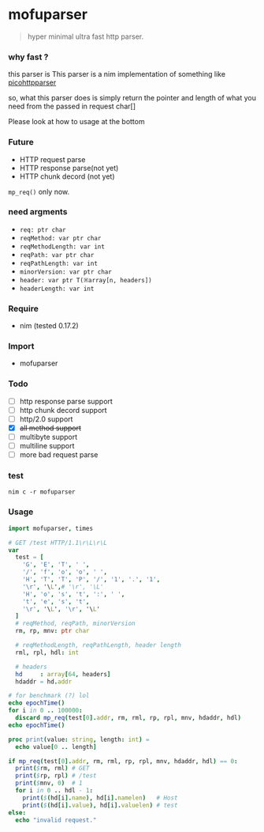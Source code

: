 # mofuparser
> hyper minimal ultra fast http parser.
### why fast ?
this parser is This parser is a nim implementation of something like [picohttpparser](https://github.com/h2o/picohttpparser)

so, what this parser does is simply return the pointer and length of what you need from the passed in request char[]

Please look at how to usage at the bottom
### Future
- HTTP request parse
- HTTP response parse(not yet)
- HTTP chunk decord (not yet)

`mp_req()` only now.

### need argments
- `req: ptr char`
- `reqMethod: var ptr char`
- `reqMethodLength: var int`
- `reqPath: var ptr char`
- `reqPathLength: var int`
- `minorVersion: var ptr char`
- `header: var ptr T(※array[n, headers])`
- `headerLength: var int`
### Require
- nim (tested 0.17.2)
### Import
- mofuparser

### Todo
- [ ] http response parse support
- [ ] http chunk decord support
- [ ] http/2.0 support
- [x] ~~all method support~~
- [ ] multibyte support
- [ ] multiline support
- [ ] more bad request parse
### test
`nim c -r mofuparser`
### Usage
```nim
import mofuparser, times

# GET /test HTTP/1.1\r\L\r\L
var 
  test = [
    'G', 'E', 'T', ' ', 
    '/', 'f', 'o', 'o', ' ',
    'H', 'T', 'T', 'P', '/', '1', '.', '1', 
    '\r', '\L',# '\r', '\L'
    'H', 'o', 's', 't', ':', ' ',
    't', 'e', 's', 't',
    '\r', '\L', '\r', '\L'
  ]
  # reqMethod, reqPath, minorVersion
  rm, rp, mnv: ptr char

  # reqMethodLength, reqPathLength, header length
  rml, rpl, hdl: int

  # headers
  hd     : array[64, headers]
  hdaddr = hd.addr

# for benchmark (?) lol
echo epochTime()
for i in 0 .. 100000:
  discard mp_req(test[0].addr, rm, rml, rp, rpl, mnv, hdaddr, hdl)
echo epochTime()

proc print(value: string, length: int) =
  echo value[0 .. length]

if mp_req(test[0].addr, rm, rml, rp, rpl, mnv, hdaddr, hdl) == 0:
  print($rm, rml) # GET
  print($rp, rpl) # /test
  print($mnv, 0)  # 1
  for i in 0 .. hdl - 1:
    print($(hd[i].name), hd[i].namelen)   # Host
    print($(hd[i].value), hd[i].valuelen) # test
else:
  echo "invalid request."
```